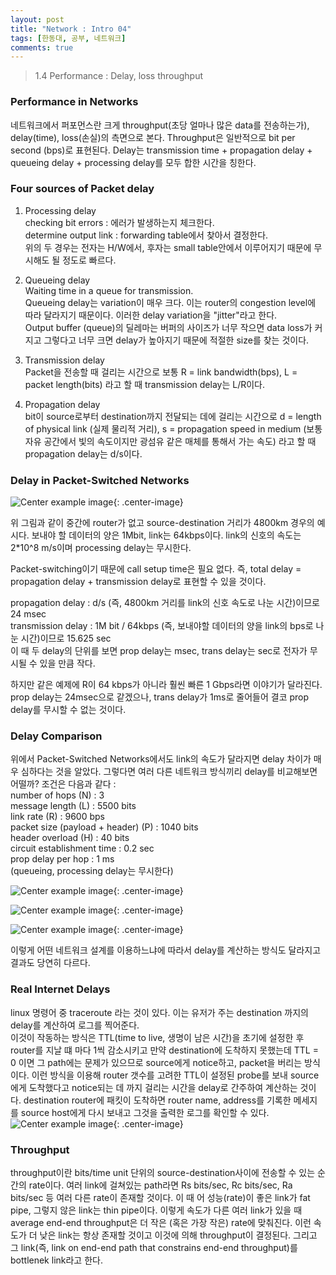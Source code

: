 ```yaml
---
layout: post
title: "Network : Intro 04"
tags: [한동대, 공부, 네트워크]
comments: true
---
```


> 1.4 Performance : Delay, loss throughput  

### Performance in Networks  
네트워크에서 퍼포먼스란 크게 throughput(초당 얼마나 많은 data를 전송하는가), delay(time), loss(손실)의 측면으로 본다. Throughput은 일반적으로 bit per second (bps)로 표현된다. Delay는 transmission time + propagation delay + queueing delay + processing delay를 모두 합한 시간을 칭한다.  

### Four sources of Packet delay  
1. Processing delay  
checking bit errors : 에러가 발생하는지 체크한다.  
determine output link : forwarding table에서 찾아서 결정한다.  
위의 두 경우는 전자는 H/W에서, 후자는 small table안에서 이루어지기 때문에 무시해도 될 정도로 빠르다.  

2. Queueing delay  
Waiting time in a queue for transmission.  
Queueing delay는 variation이 매우 크다. 이는 router의 congestion level에 따라 달라지기 때문이다. 이러한 delay variation을 "jitter"라고 한다.  
Output buffer (queue)의 딜레마는 버퍼의 사이즈가 너무 작으면 data loss가 커지고 그렇다고 너무 크면 delay가 높아지기 때문에 적절한 size를 찾는 것이다.  

3. Transmission delay  
Packet을 전송할 때 걸리는 시간으로 보통 R = link bandwidth(bps), L = packet length(bits) 라고 할 때 transmission delay는 L/R이다.  

4. Propagation delay  
bit이 source로부터 destination까지 전달되는 데에 걸리는 시간으로 d = length of physical link (실제 물리적 거리), s = propagation speed in medium (보통 자유 공간에서 빛의 속도이지만 광섬유 같은 매체를 통해서 가는 속도) 라고 할 때 propagation delay는 d/s이다.  

### Delay in Packet-Switched Networks  
![Center example image](https://user-images.githubusercontent.com/35067611/64605940-180b6800-d400-11e9-8401-a757a1abe2cd.png "Center"){: .center-image}  

위 그림과 같이 중간에 router가 없고 source-destination 거리가 4800km 경우의 예시다. 보내야 할 데이터의 양은 1Mbit, link는 64kbps이다. link의 신호의 속도는 2*10^8 m/s이며 processing delay는 무시한다.  

Packet-switching이기 때문에 call setup time은 필요 없다. 즉, total delay = propagation delay + transmission delay로 표현할 수 있을 것이다.  

propagation delay : d/s (즉, 4800km 거리를 link의 신호 속도로 나눈 시간)이므로 24 msec  
transmission delay : 1M bit / 64kbps (즉, 보내야할 데이터의 양을 link의 bps로 나눈 시간)이므로 15.625 sec  
이 때 두 delay의 단위를 보면 prop delay는 msec, trans delay는 sec로 전자가 무시될 수 있을 만큼 작다.  

하지만 같은 예제에 R이 64 kbps가 아니라 훨씬 빠른 1 Gbps라면 이야기가 달라진다. prop delay는 24msec으로 같겠으나, trans delay가 1ms로 줄어들어 결코 prop delay를 무시할 수 없는 것이다.  

### Delay Comparison  
위에서 Packet-Switched Networks에서도 link의 속도가 달라지면 delay 차이가 매우 심하다는 것을 알았다. 그렇다면 여러 다른 네트워크 방식끼리 delay를 비교해보면 어떨까? 조건은 다음과 같다 :  
number of hops (N) : 3  
message length (L) : 5500 bits  
link rate (R) : 9600 bps  
packet size (payload + header) (P) : 1040 bits  
header overload (H) : 40 bits  
circuit establishment time : 0.2 sec  
prop delay per hop : 1 ms  
(queueing, processing delay는 무시한다)  

![Center example image](https://user-images.githubusercontent.com/35067611/64606563-7ab13380-d401-11e9-91b3-926b9ce53daa.png "Center"){: .center-image}  

![Center example image](https://user-images.githubusercontent.com/35067611/64606569-7edd5100-d401-11e9-89ce-41f9d61505cf.png "Center"){: .center-image}  

![Center example image](https://user-images.githubusercontent.com/35067611/64606570-7edd5100-d401-11e9-87e1-2beef5b61060.png "Center"){: .center-image}  

이렇게 어떤 네트워크 설계를 이용하느냐에 따라서 delay를 계산하는 방식도 달라지고 결과도 당연히 다르다.  

### Real Internet Delays  
linux 명령어 중 traceroute 라는 것이 있다. 이는 유저가 주는 destination 까지의 delay를 계산하여 로그를 찍어준다.  
이것이 작동하는 방식은 TTL(time to live, 생명이 남은 시간)을 초기에 설정한 후 router를 지날 떄 마다 1씩 감소시키고 만약 destination에 도착하지 못했는데 TTL = 0 이면 그 path에는 문제가 있으므로 source에게 notice하고, packet을 버리는 방식이다. 이런 방식을 이용해 router 갯수를 고려한 TTL이 설정된 probe를 보내 source에게 도착했다고 notice되는 데 까지 걸리는 시간을 delay로 간주하여 계산하는 것이다. destination router에 패킷이 도착하면 router name, address를 기록한 메세지를 source host에게 다시 보내고 그것을 출력한 로그를 확인할 수 있다.  
![Center example image](https://user-images.githubusercontent.com/35067611/64606982-818c7600-d402-11e9-8978-cff1e36bfc62.png "Center"){: .center-image}  

### Throughput  
throughput이란 bits/time unit 단위의 source-destination사이에 전송할 수 있는 순간의 rate이다. 여러 link에 걸쳐있는 path라면 Rs bits/sec, Rc bits/sec, Ra bits/sec 등 여러 다른 rate이 존재할 것이다. 이 때 어 성능(rate)이 좋은 link가 fat pipe, 그렇지 않은 link는 thin pipe이다. 이렇게 속도가 다른 여러 link가 있을 때 average end-end throughput은 더 작은 (혹은 가장 작은) rate에 맞춰진다. 이런 속도가 더 낮은 link는 항상 존재할 것이고 이것에 의해 throughput이 결정된다. 그리고 그 link(즉, link on end-end path that constrains end-end throughput)를 bottlenek link라고 한다.  